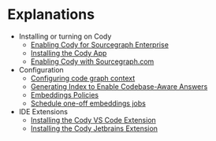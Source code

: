 # Explanations

- Installing or turning on Cody
  - [Enabling Cody for Sourcegraph Enterprise](./../overview/enable-cody-enterprise.md)
  - [Installing the Cody App](../../app/index.md)
  - [Enabling Cody with Sourcegraph.com](enabling_cody.md)
- Configuration
  - [Configuring code graph context](code_graph_context.md)
  - [Generating Index to Enable Codebase-Aware Answers](indexing.md)
  - [Embeddings Policies](policies.md)
  - [Schedule one-off embeddings jobs](schedule_one_off_embeddings_jobs.md)
- IDE Extensions
  - [Installing the Cody VS Code Extension](./../overview/install-vscode.md)
  - [Installing the Cody Jetbrains Extension](./../overview/install-jetbrains.md)
